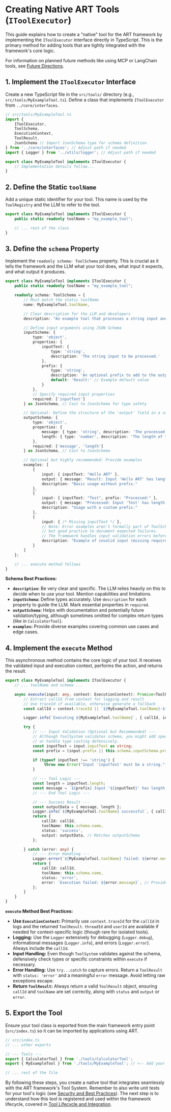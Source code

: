# Creating Native ART Tools (`IToolExecutor`)

This guide explains how to create a "native" tool for the ART framework by implementing the `IToolExecutor` interface directly in TypeScript. This is the primary method for adding tools that are tightly integrated with the framework's core logic.

For information on planned future methods like using MCP or LangChain tools, see [Future Directions](./Future_Directions.md).

## 1. Implement the `IToolExecutor` Interface

Create a new TypeScript file in the `src/tools/` directory (e.g., `src/tools/MyExampleTool.ts`). Define a class that implements `IToolExecutor` from `../core/interfaces`.

```typescript
// src/tools/MyExampleTool.ts
import {
    IToolExecutor,
    ToolSchema,
    ExecutionContext,
    ToolResult,
    JsonSchema // Import JsonSchema type for schema definition
} from '../core/interfaces'; // Adjust path if needed
import { Logger } from '../utils/logger'; // Adjust path if needed

export class MyExampleTool implements IToolExecutor {
    // Implementation details follow...
}
```

## 2. Define the Static `toolName`

Add a unique static identifier for your tool. This name is used by the `ToolRegistry` and the LLM to refer to the tool.

```typescript
export class MyExampleTool implements IToolExecutor {
    public static readonly toolName = "my_example_tool";

    // ... rest of the class
}
```

## 3. Define the `schema` Property

Implement the `readonly schema: ToolSchema` property. This is crucial as it tells the framework and the LLM what your tool does, what input it expects, and what output it produces.

```typescript
export class MyExampleTool implements IToolExecutor {
    public static readonly toolName = "my_example_tool";

    readonly schema: ToolSchema = {
        // Must match the static toolName
        name: MyExampleTool.toolName,

        // Clear description for the LLM and developers
        description: "An example tool that processes a string input and returns its length.",

        // Define input arguments using JSON Schema
        inputSchema: {
            type: 'object',
            properties: {
                inputText: {
                    type: 'string',
                    description: 'The string input to be processed.'
                },
                prefix: {
                    type: 'string',
                    description: 'An optional prefix to add to the output message.',
                    default: 'Result:' // Example default value
                }
            },
            // Specify required input properties
            required: ['inputText']
        } as JsonSchema, // Cast to JsonSchema for type safety

        // Optional: Define the structure of the 'output' field in a successful ToolResult
        outputSchema: {
            type: 'object',
            properties: {
                message: { type: 'string', description: 'The processed output message.' },
                length: { type: 'number', description: 'The length of the input string.' }
            },
            required: ['message', 'length']
        } as JsonSchema, // Cast to JsonSchema

        // Optional but highly recommended: Provide examples
        examples: [
            {
                input: { inputText: "Hello ART" },
                output: { message: "Result: Input 'Hello ART' has length 9.", length: 9 },
                description: "Basic usage without prefix."
            },
            {
                input: { inputText: "Test", prefix: "Processed:" },
                output: { message: "Processed: Input 'Test' has length 4.", length: 4 },
                description: "Usage with a custom prefix."
            },
            {
                input: { /* Missing inputText */ },
                // Note: Error examples aren't formally part of ToolSchema,
                // but good practice to document expected failures.
                // The framework handles input validation errors before execute() is called.
                description: "Example of invalid input (missing required 'inputText')."
            }
        ]
    };

    // ... execute method follows
}
```

**Schema Best Practices:**

*   **`description`:** Be very clear and specific. The LLM relies heavily on this to decide when to use your tool. Mention capabilities and limitations.
*   **`inputSchema`:** Define types accurately. Use `description` for each property to guide the LLM. Mark essential properties in `required`.
*   **`outputSchema`:** Helps with documentation and potentially future validation/typing, although sometimes omitted for complex return types (like in `CalculatorTool`).
*   **`examples`:** Provide diverse examples covering common use cases and edge cases.

## 4. Implement the `execute` Method

This asynchronous method contains the core logic of your tool. It receives the validated input and execution context, performs the action, and returns the result.

```typescript
export class MyExampleTool implements IToolExecutor {
    // ... toolName and schema ...

    async execute(input: any, context: ExecutionContext): Promise<ToolResult> {
        // Extract callId from context for logging and result
        // Use traceId if available, otherwise generate a fallback
        const callId = context.traceId || `${MyExampleTool.toolName}-${Date.now()}`; // Basic fallback

        Logger.info(`Executing ${MyExampleTool.toolName}`, { callId, input, threadId: context.threadId });

        try {
            // --- Input Validation (Optional but Recommended) ---
            // Although ToolSystem validates schema, you might add specific checks
            // or handle type casting defensively.
            const inputText = input.inputText as string;
            const prefix = (input.prefix || this.schema.inputSchema.properties.prefix.default) as string; // Use default if needed

            if (typeof inputText !== 'string') {
                 throw new Error("Input 'inputText' must be a string.");
            }

            // --- Tool Logic ---
            const length = inputText.length;
            const message = `${prefix} Input '${inputText}' has length ${length}.`;
            // --- End Tool Logic ---

            // --- Success Result ---
            const outputData = { message, length };
            Logger.info(`${MyExampleTool.toolName} successful`, { callId, output: outputData });
            return {
                callId: callId,
                toolName: this.schema.name,
                status: 'success',
                output: outputData, // Matches outputSchema
            };

        } catch (error: any) {
            // --- Error Handling ---
            Logger.error(`${MyExampleTool.toolName} failed: ${error.message}`, { callId, error, threadId: context.threadId });
            return {
                callId: callId,
                toolName: this.schema.name,
                status: 'error',
                error: `Execution failed: ${error.message}`, // Provide a clear error message
            };
        }
    }
}
```

**`execute` Method Best Practices:**

*   **Use `ExecutionContext`:** Primarily use `context.traceId` for the `callId` in logs and the returned `ToolResult`. `threadId` and `userId` are available if needed for context-specific logic (though rare for isolated tools).
*   **Logging:** Use the `Logger` extensively for debugging (`Logger.debug`), informational messages (`Logger.info`), and errors (`Logger.error`). Always include the `callId`.
*   **Input Handling:** Even though `ToolSystem` validates against the schema, defensively check types or specific constraints within `execute` if necessary.
*   **Error Handling:** Use `try...catch` to capture errors. Return a `ToolResult` with `status: 'error'` and a meaningful `error` message. Avoid letting raw exceptions escape.
*   **Return `ToolResult`:** Always return a valid `ToolResult` object, ensuring `callId` and `toolName` are set correctly, along with `status` and `output` or `error`.

## 5. Export the Tool

Ensure your tool class is exported from the main framework entry point (`src/index.ts`) so it can be imported by applications using ART.

```typescript
// src/index.ts
// ... other exports

// --- Tools ---
export { CalculatorTool } from './tools/CalculatorTool';
export { MyExampleTool } from './tools/MyExampleTool'; // <-- Add your tool export

// ... rest of the file
```

By following these steps, you create a native tool that integrates seamlessly with the ART framework's Tool System. Remember to also write unit tests for your tool's logic (see [Security and Best Practices](./Security_and_Best_Practices.md)). The next step is to understand how this tool is registered and used within the framework lifecycle, covered in [Tool Lifecycle and Integration](./Tool_Lifecycle_and_Integration.md).